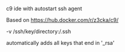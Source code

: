 c9 ide with autostart ssh agent


Based on https://hub.docker.com/r/z3cka/c9/

-v /ssh/key/directory:/.ssh

automatically adds all keys that end in '_rsa'

